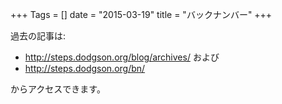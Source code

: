 +++
Tags = []
date = "2015-03-19"
title = "バックナンバー"
+++

過去の記事は:

 * http://steps.dodgson.org/blog/archives/ および
 * http://steps.dodgson.org/bn/

 からアクセスできます。

